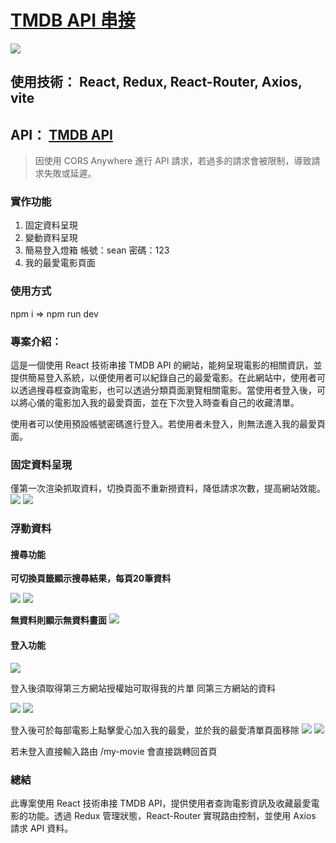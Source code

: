 # [TMDB API 串接](https://smdb-dist.vercel.app/)
![](https://i.imgur.com/Dsxt4An.jpg)
## 使用技術： React, Redux, React-Router, Axios, vite

## API： [TMDB API](https://developers.themoviedb.org/3/getting-started/introduction)

> 因使用 CORS Anywhere 進行 API 請求，若過多的請求會被限制，導致請求失敗或延遲。

### 實作功能

1. 固定資料呈現
2. 變動資料呈現
3. 簡易登入燈箱 帳號：sean 密碼：123
4. 我的最愛電影頁面

### 使用方式
npm i => npm run dev

### 專案介紹：
這是一個使用 React 技術串接 TMDB API 的網站，能夠呈現電影的相關資訊，並提供簡易登入系統，以便使用者可以紀錄自己的最愛電影。在此網站中，使用者可以透過搜尋框查詢電影，也可以透過分類頁面瀏覽相關電影。當使用者登入後，可以將心儀的電影加入我的最愛頁面，並在下次登入時查看自己的收藏清單。

使用者可以使用預設帳號密碼進行登入。若使用者未登入，則無法進入我的最愛頁面。

### 固定資料呈現
僅第一次渲染抓取資料，切換頁面不重新撈資料，降低請求次數，提高網站效能。
![](https://i.imgur.com/ipGgYbO.png)
![](https://i.imgur.com/B4oOl3j.jpg)

### 浮動資料
#### 搜尋功能
**可切換頁籤顯示搜尋結果，每頁20筆資料**

![](https://i.imgur.com/9dr1QXH.jpg)
![](https://i.imgur.com/8HeIGMu.png)

**無資料則顯示無資料畫面**
![](https://i.imgur.com/Z3Z76h7.png)

#### 登入功能
![](https://i.imgur.com/3J2vHtu.png)

登入後須取得第三方網站授權始可取得我的片單
同第三方網站的資料

![](https://i.imgur.com/DicgQEr.png)
![](https://i.imgur.com/MWfGRPe.png)

登入後可於每部電影上點擊愛心加入我的最愛，並於我的最愛清單頁面移除
![](https://i.imgur.com/UIjUo5J.png)
![](https://i.imgur.com/8bTjacx.png)

若未登入直接輸入路由 /my-movie
會直接跳轉回首頁

### 總結
此專案使用 React 技術串接 TMDB API，提供使用者查詢電影資訊及收藏最愛電影的功能。透過 Redux 管理狀態，React-Router 實現路由控制，並使用 Axios 請求 API 資料。
